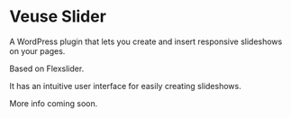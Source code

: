 Veuse Slider
============

A WordPress plugin that lets you create and insert responsive slideshows on your pages.

Based on Flexslider. 

It has an intuitive user interface for easily creating slideshows.

More info coming soon.

